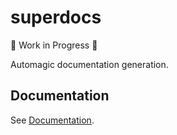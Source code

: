 # superdocs

🚧 Work in Progress 🚧

Automagic documentation generation.

## Documentation

See [Documentation](https://gordonmleigh.github.io/superdocs).
